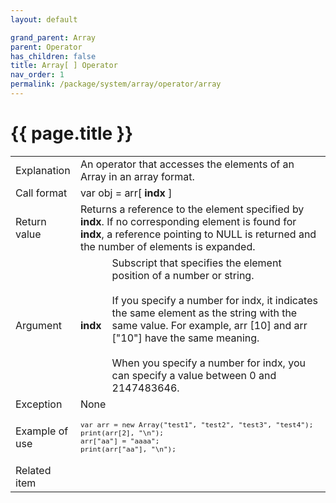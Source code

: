 ```yaml
---
layout: default

grand_parent: Array
parent: Operator
has_children: false
title: Array[ ] Operator
nav_order: 1
permalink: /package/system/array/operator/array
---
```

# {{ page.title }}


<table>
  <tr>
    <td>Explanation</td>
    <td colspan="2">An operator that accesses the elements of an Array in an array format.</td>
  </tr>
  <tr>
    <td>Call format</td>
    <td colspan="2">var obj = arr[ <b>indx</b> ]</td>
  </tr>
  <tr>
    <td>Return value</td>
    <td colspan="2">Returns a reference to the element specified by <b>indx</b>. If no corresponding element is found for <b>indx</b>, a reference pointing to NULL is returned and the number of elements is expanded.</td>
  </tr>  
  <tr>
    <td>Argument</td>
    <td><b>indx</b></td>
    <td>Subscript that specifies the element position of a number or string.<br><br>If you specify a number for indx, it indicates the same element as the string with the same value. For example, arr [10] and arr ["10"] have the same meaning.<br><br>When you specify a number for indx, you can specify a value between 0 and 2147483646.</td>
  </tr>
    <td>Exception</td>
    <td colspan="2">None</td>
  </tr>
  <tr>
    <td>Example of use</td>
    <td colspan="2"><code><pre>var arr = new Array("test1", "test2", "test3", "test4");
print(arr[2], "\n");
arr["aa"] = "aaaa";
print(arr["aa"], "\n");</pre></code></td>
  </tr>
  <tr>
    <td>Related item</td>
    <td colspan="2"></td>
  </tr>
</table>
